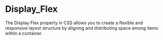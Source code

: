 # Display_Flex
The Display Flex property in CSS allows you to create a flexible and responsive layout structure by aligning and distributing space among items within a container.
